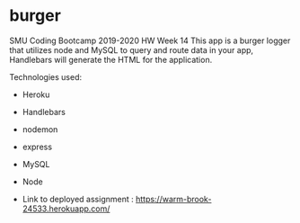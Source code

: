 # burger

SMU Coding Bootcamp 2019-2020 HW Week 14
This app is a burger logger that utilizes node and MySQL to query and route data in your app, Handlebars will generate the HTML for the application. 



Technologies used:

- Heroku
- Handlebars
- nodemon
- express 
- MySQL
- Node

- Link to deployed assignment : https://warm-brook-24533.herokuapp.com/ 

